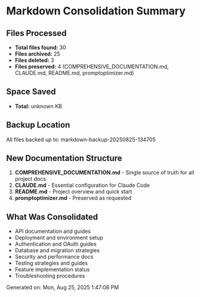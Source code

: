 # Markdown Consolidation Summary

## Files Processed
- **Total files found:** 30
- **Files archived:** 25  
- **Files deleted:** 3
- **Files preserved:** 4 (COMPREHENSIVE_DOCUMENTATION.md, CLAUDE.md, README.md, promptoptimizer.md)

## Space Saved
- **Total:** unknown KB

## Backup Location
All files backed up to: markdown-backup-20250825-134705

## New Documentation Structure
1. **COMPREHENSIVE_DOCUMENTATION.md** - Single source of truth for all project docs
2. **CLAUDE.md** - Essential configuration for Claude Code
3. **README.md** - Project overview and quick start
4. **promptoptimizer.md** - Preserved as requested

## What Was Consolidated
- API documentation and guides
- Deployment and environment setup
- Authentication and OAuth guides  
- Database and migration strategies
- Security and performance docs
- Testing strategies and guides
- Feature implementation status
- Troubleshooting procedures

Generated on: Mon, Aug 25, 2025  1:47:08 PM
